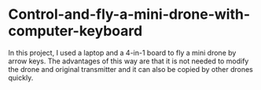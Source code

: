 # Control-and-fly-a-mini-drone-with-computer-keyboard
In this project, I used a laptop and a 4-in-1 board to fly a mini drone by arrow keys.
The advantages of this way are that it is not needed to modify the drone and original transmitter and it can also be copied by other drones quickly.
